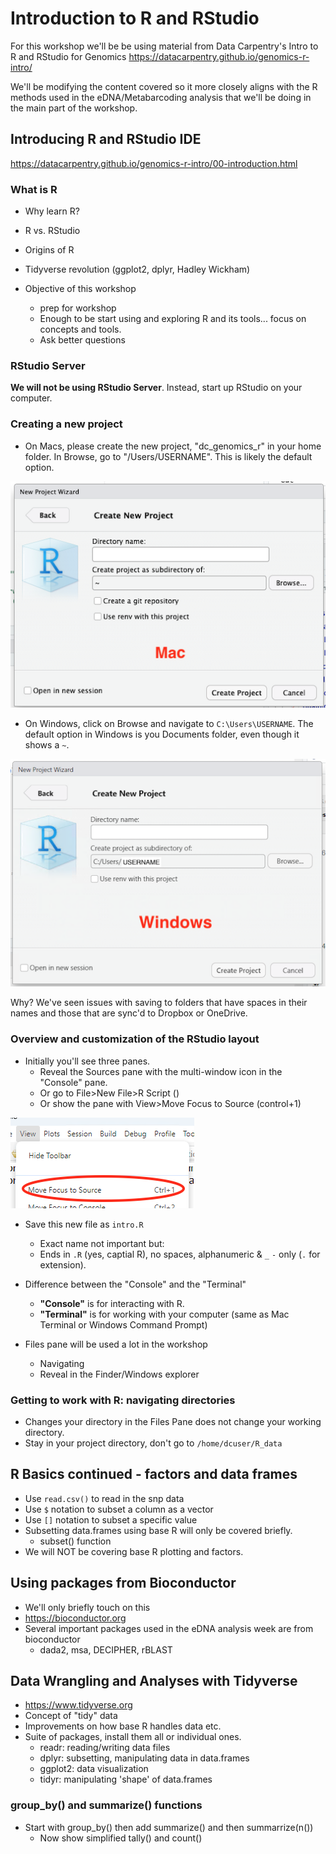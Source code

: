 # Introduction to R and RStudio

For this workshop we'll be be using material from Data Carpentry's Intro to R and RStudio for Genomics <https://datacarpentry.github.io/genomics-r-intro/>

We'll be modifying the content covered so it more closely aligns with the R methods used in the eDNA/Metabarcoding analysis that we'll be doing in the main part of the workshop.

## Introducing R and RStudio IDE

<https://datacarpentry.github.io/genomics-r-intro/00-introduction.html>

### What is R

- Why learn R?
- R vs. RStudio
- Origins of R
- Tidyverse revolution (ggplot2, dplyr, Hadley Wickham)

- Objective of this workshop
  - prep for workshop
  - Enough to be start using and exploring R and its tools... focus on concepts and tools.
  - Ask better questions

### RStudio Server

**We will not be using RStudio Server**. Instead, start up RStudio on your computer.

### Creating a new project

- On Macs, please create the new project, "dc_genomics_r" in your home folder. In Browse, go to "/Users/USERNAME". This is likely the default option.

![New project window on Mac](../images/mac-create-new-project.png)

- On Windows, click on Browse and navigate to `C:\Users\USERNAME`. The default option in Windows is you Documents folder, even though it shows a `~`.

![New project window on Windows](../images/windows-create-new-project.png)

Why? We've seen issues with saving to folders that have spaces in their names and those that are sync'd to Dropbox or OneDrive.

### Overview and customization of the RStudio layout

- Initially you'll see three panes.
  - Reveal the Sources pane with the multi-window icon in the "Console" pane.
  - Or go to File>New File>R Script ()
  - Or show the pane with View>Move Focus to Source (control+1)

![Reveal Sourced Pane](../images/show-source-pane.png)

- Save this new file as `intro.R`
  - Exact name not important but:
  - Ends in `.R` (yes, captial R), no spaces, alphanumeric &  `_` `-` only (`.` for extension).

- Difference between the "Console" and the "Terminal"
  - **"Console"** is for interacting with R.
  - **"Terminal"** is for working with your computer (same as Mac Terminal or Windows Command Prompt)

- Files pane will be used a lot in the workshop
  - Navigating
  - Reveal in the Finder/Windows explorer

### Getting to work with R: navigating directories

- Changes your directory in the Files Pane does not change your working directory.
- Stay in your project directory, don't go to `/home/dcuser/R_data`

## R Basics continued - factors and data frames

- Use `read.csv()` to read in the snp data
- Use `$` notation to subset a column as a vector
- Use `[]` notation to subset a specific value
- Subsetting data.frames using base R will only be covered briefly.
  - subset() function
- We will NOT be covering base R plotting and factors.

## Using packages from Bioconductor

- We'll only briefly touch on this
- <https://bioconductor.org>
- Several important packages used in the eDNA analysis week are from bioconductor
  - dada2, msa, DECIPHER, rBLAST

## Data Wrangling and Analyses with Tidyverse

- <https://www.tidyverse.org>
- Concept of "tidy" data
- Improvements on how base R handles data etc.
- Suite of packages, install them all or individual ones.
  - readr: reading/writing data files
  - dplyr: subsetting, manipulating data in data.frames
  - ggplot2: data visualization
  - tidyr: manipulating 'shape' of data.frames

### group_by() and summarize() functions

- Start with group_by() then add summarize() and then summarrize(n())
  - Now show simplified tally() and count()

